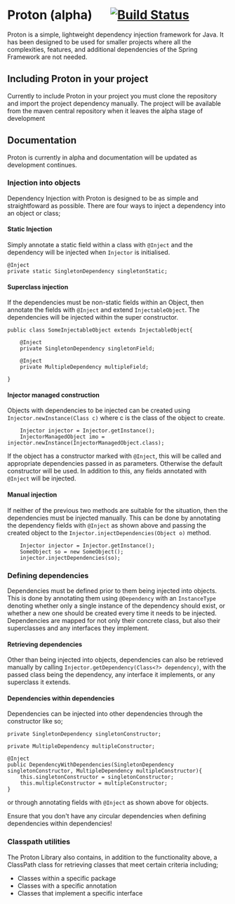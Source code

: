 # Proton (alpha) &emsp; [![Build Status](https://travis-ci.org/lukecmstevens/Proton.svg?branch=master)](https://travis-ci.org/lukecmstevens/Proton)

Proton is a simple, lightweight dependency injection framework for Java.
It has been designed to be used for smaller projects where all the complexities, features, and additional dependencies of the Spring Framework are not needed.

## Including Proton in your project

Currently to include Proton in your project you must clone the repository and import the project dependency manually.
The project will be available from the maven central repository when it leaves the alpha stage of development


## Documentation

Proton is currently in alpha and documentation will be updated as development continues.

### Injection into objects

Dependency Injection with Proton is designed to be as simple and straightfoward as possible.
There are four ways to inject a dependency into an object or class;

#### Static Injection
Simply annotate a static field within a class with `@Inject` and the dependency will be injected when `Injector` is initialised.

	@Inject
	private static SingletonDependency singletonStatic;


#### Superclass injection
If the dependencies must be non-static fields within an Object, then annotate the fields with `@Inject` and extend `InjectableObject`.
The dependencies will be injected within the super constructor.

	public class SomeInjectableObject extends InjectableObject{
		
		@Inject
		private SingletonDependency singletonField;
		
		@Inject
		private MultipleDependency multipleField;
		
	}
	
#### Injector managed construction
Objects with dependencies to be injected can be created using `Injector.newInstance(Class c)` where c is the class of the object to create.

		Injector injector = Injector.getInstance();
		InjectorManagedObject imo = injector.newInstance(InjectorManagedObject.class);
		
If the object has a constructor marked with `@Inject`, this will be called and appropriate dependencies passed in as parameters. Otherwise the default constructor will be used.
In addition to this, any fields annotated with `@Inject` will be injected.
	
#### Manual injection
If neither of the previous two methods are suitable for the situation, then the dependencies must be injected manually.
This can be done by annotating the dependency fields with `@Inject` as shown above and passing the created object to the `Injector.injectDependencies(Object o)` method.

		Injector injector = Injector.getInstance();
		SomeObject so = new SomeObject();
		injector.injectDependencies(so);
		
		
### Defining dependencies

Dependencies must be defined prior to them being injected into objects.
This is done by annotating them using `@Dependency` with an `InstanceType` denoting whether only a single instance of the dependency should exist, or whether a new one should be created every time it needs to be injected. 
Dependencies are mapped for not only their concrete class, but also their superclasses and any interfaces they implement. 

#### Retrieving dependencies

Other than being injected into objects, dependencies can also be retrieved manually by calling `Injector.getDependency(Class<?> dependency)`, with the passed class being the dependency, any interface it implements, or any superclass it extends.

#### Dependencies within dependencies

Dependencies can be injected into other dependencies through the constructor like so;

	private SingletonDependency singletonConstructor;
	
	private MultipleDependency multipleConstructor;
	
	@Inject
	public DependencyWithDependencies(SingletonDependency singletonConstructor, MultipleDependency multipleConstructor){
		this.singletonConstructor = singletonConstructor;
		this.multipleConstructor = multipleConstructor;
	}
	
or through annotating fields with `@Inject` as shown above for objects.
	
Ensure that you don't have any circular dependencies when defining dependencies within dependencies!

### Classpath utilities

The Proton Library also contains, in addition to the functionality above, a ClassPath class for retrieving classes that meet certain criteria including;
- Classes within a specific package
- Classes with a specific annotation
- Classes that implement a specific interface
		